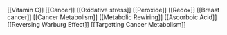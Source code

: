 [[Vitamin C]]
[[Cancer]]
[[Oxidative stress]]
[[Peroxide]]
[[Redox]]
[[Breast cancer]]
[[Cancer Metabolism]]
[[Metabolic Rewiring]]
[[Ascorboic Acid]]
[[Reversing Warburg Effect]]
[[Targetting Cancer Metabolism]]
